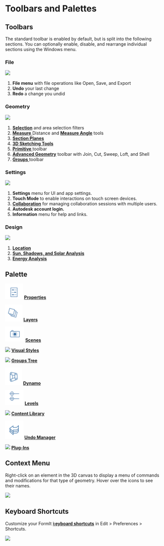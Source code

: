 # Toolbars and Palettes

## Toolbars

The standard toolbar is enabled by default, but is split into the following sections. You can optionally enable, disable, and rearrange individual sections using the Windows menu.

### File

![](../.gitbook/assets/file\_icons.png)

1. **File menu** with file operations like Open, Save, and Export
2. **Undo** your last change
3. **Redo** a change you undid

### Geometry

![](<../.gitbook/assets/geometry\_icons (1).png>)

1. [**Selection**](https://windows.help.formit.autodesk.com/tool-library/select-edge-face-or-object) and area selection filters
2. [**Measure** ](../tool-library/measure-tool.md)Distance and [**Measure Angle**](../tool-library/measure-angle-tool.md) tools
3. [**Section Planes**](../tool-library/section-planes.md)
4. [**3D Sketching Tools**](../formit-primer/part-i/3d-sketching.md)
5. [**Primitive** ](../tool-library/place-primitive-object.md)toolbar
6. [**Advanced Geometry**](tool-bars.md) toolbar with Join, Cut, Sweep, Loft, and Shell
7. [**Groups** ](../tool-library/groups.md)toolbar

### Settings

![](../.gitbook/assets/settings\_icons.png)

1. **Settings** menu for UI and app settings.
2. **Touch Mode** to enable interactions on touch screen devices.
3. [**Collaboration**](../tool-library/collaboration.md) for managing collaboration sessions with multiple users.
4. **Autodesk account login.**
5. **Information** menu for help and links.

### Design

![](../.gitbook/assets/design\_icons.png)

1. [**Location** ](../tool-library/setting-location.md)
2. [**Sun, Shadows, and Solar Analysis**](../tool-library/solar-analysis.md)
3. [**Energy Analysis**](../tool-library/energy-analysis.md)

## Palette

![](<../.gitbook/assets/properties (1).png>) [**Properties**](https://windows.help.formit.autodesk.com/tool-library/properties)

![](../.gitbook/assets/layers.png) [**Layers**](../tool-library/layers.md)

![](../.gitbook/assets/scenes.png) [**Scenes**](../tool-library/scenes.md)

![](../.gitbook/assets/visual\_styles.png) [**Visual Styles**](../tool-library/visual-styles.md)

![](../.gitbook/assets/branch\_tree.png) [**Groups Tree**](../tool-library/groups-tree.md)

![](../.gitbook/assets/dynamo.png) [**Dynamo**](../tool-library/dynamo.md)

![](../.gitbook/assets/levels.png) [**Levels**](../tool-library/levels-and-area.md)

![](../.gitbook/assets/content\_library.png) [**Content Library**](../tool-library/content-library.md)

![](../.gitbook/assets/undo.png) [**Undo Manager**](https://github.com/FormIt3D/autodesk-formit-360-windows-help/tree/c377e7b8a3b8e43e684321d0b7de867608d317a3/tool-library/undo-manager.md)

![](../.gitbook/assets/plugin\_img.png) [**Plug-Ins**](https://windows.help.formit.autodesk.com/tool-library/plug-ins)

## Context Menu

Right-click on an element in the 3D canvas to display a menu of commands and modifications for that type of geometry. Hover over the icons to see their names.

![](../.gitbook/assets/wheel\_img.png)

## Keyboard Shortcuts

Customize your FormIt [k**eyboard shortcuts**](../appendix/keyboard-shortcuts.md) in Edit > Preferences > Shortcuts.

![](<../.gitbook/assets/shortcuts\_img (1).png>)
